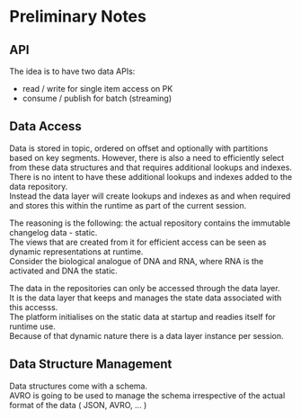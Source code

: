 # Preliminary Notes

## API

The idea is to have two data APIs: 
 - read / write for single item access on PK 
 - consume / publish for batch (streaming)

## Data Access
 
Data is stored in topic, ordered on offset and optionally with partitions based on key segments.
However, there is also a need to efficiently select from these data structures and that requires additional lookups and indexes.  
There is no intent to have these additional lookups and indexes added to the data repository.  
Instead the data layer will create lookups and indexes as and when required and stores this within the runtime as part of the current session.  

The reasoning is the following: the actual repository contains the immutable changelog data - static.  
The views that are created from it for efficient access can be seen as dynamic representations at runtime.  
Consider the biological analogue of DNA and RNA, where RNA is the activated and DNA the static.

The data in the repositories can only be accessed through the data layer.  
It is the data layer that keeps and manages the state data associated with this accesss.  
The platform initialises on the static data at startup and readies itself for runtime use.  
Because of that dynamic nature there is a data layer instance per session.

## Data Structure Management

Data structures come with a schema.  
AVRO is going to be used to manage the schema irrespective of the actual format of the data ( JSON, AVRO, ... )

